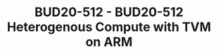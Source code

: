 ---
categories:
- bud20
description: TVM like many AI/ML projects has a great system for targeted accelerated
  offload. On many ARM devices there can more than one offload, and thus it seems
  natural to take advantage of it.<br><br>This session will cover the progress and
  adventure so far. We'll discuss issues, and initial results.
image:
  featured: 'true'
  path: https://static.linaro.org/connect/bud20/images/BUD20-512.png
session_id: BUD20-512
session_speakers:
- speaker_bio: ''
  speaker_company: ''
  speaker_image: ''
  speaker_name: Tom Gall
  speaker_position: ''
  speaker_role: speaker
session_track: Machine Learning/AI
tag: session
tags: Machine Learning/AI
title: BUD20-512 - BUD20-512 Heterogenous Compute with TVM on ARM
---